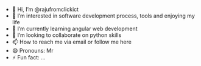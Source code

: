 - 👋 Hi, I’m @rajufromclickict
- 👀 I’m interested in software development process, tools and enjoying my life
- 🌱 I’m currently learning angular web development 
- 💞️ I’m looking to collaborate on python skills
- 📫 How to reach me via email or follow me here
- 😄 Pronouns: Mr 
- ⚡ Fun fact: ...

<!---
rajufromclickict/rajufromclickict is a ✨ special ✨ repository because its `README.md` (this file) appears on your GitHub profile.
You can click the Preview link to take a look at your changes.
--->
